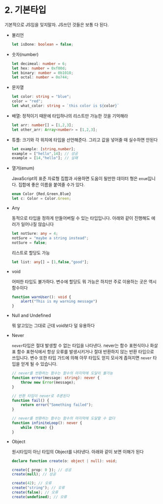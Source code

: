 # 2. 기본타입

기본적으로 JS임을 잊지말자. JS쓰던 것들은 보통 다 된다.

- 불리언

  ```typescript
  let isDone: boolean = false;
  ```

- 숫자(number)

  ```typescript
  let decimeal: number = 6;
  let hex: number = 0xf00d;
  let binary: number = 0b1010;
  let octal: number = 0o744;
  ```

- 문자열

  ```typescript
  let color: string = "blue";
  color = "red";
  let what_color: string = `this color is ${color}`
  ```

- 배열: 정적이기 때문에 타입하나의 리스트만 가능한 것을 기억해라

  ```typescript
  let arr: number[] = [1,2,3];
  let other_arr: Array<number> = [1,2,3];
  ```

- 튜플: 크기와 각 위치에 타입을 선언해준다. 그리고 값을 넣어줄 때 실수하면 안된다

  ```typescript
  let example: [string,number];
  example = ["hello",14]; // 성공
  example = [14,"hello"]; // 실패
  ```

- 열거(enum)

  JavaScript의 표준 자료형 집합과 사용하면 도움이 될만한 데이터 형은 `enum`입니다. 집합에 좋은 이름을 붙여줄 수가 있다.

  ```typescript
  enum Color {Red,Green,Blue}
  let c: Color = Color.Green;
  ```

- Any

  동적으로 타입을 정하게 만들어버릴 수 있는 타입입니다. 아래와 같이 진행해도 에러가 일어나질 않습니다

  ```typescript
  let notSure: any = 4;
  notSure = "maybe a string instead";
  notSure = false;
  ```

  리스트로 할당도 가능

  ```typescript
  let list: any[] = [1,false,"good"];
  ```

- void

  어떠한 타입도 불가하다. 변수에 할당도 뭐 가능은 하지만 주로 이용하는 곳은 역시 함수이다

  ```typescript
  function warnUser(): void {
      alert("This is my warning message")
  }
  ```

- Null and Undefined

  뭐 알고있는 그대로 근데 void보다 덜 유용하다

- Never

  `never`타입은 절대 발생할 수 없는 타입을 나타낸다. never는 함수 표현식이나 화살표 함수 표현식에서 항상 오류를 발생시키거나 절대 반환하지 않는 반환 타입으로 쓰입니다. 변수 또한 타입 가드에 의해 아무 타입도 얻지 모사게 좁혀지면 `never` 타입을 얻게 될 수 있습니다.

  ```typescript
  // never를 반환하는 함수는 함수의 마지막에 도달이 불가능
  function error(message: string): never {
      throw new Error(message);
  }
  
  // 반환 타입이 never로 추론된다
  function fail() {
      return error("Something failed");
  }
  
  // never를 반환하는 함수는 함수의 마지막에 도달할 수 없다
  function infiniteLoop(): never {
      while (true) {}
  }
  ```

- Object

  원시타입이 아닌 타입의 Object를 나타낸다. 아래와 같이 보면 이해가 된다

  ```typescript
  declare function create(o: object | null): void;
  
  create({ prop: 0 }); // 성공
  create(null); // 성공
  
  create(42); // 오류
  create("string"); // 오류
  create(false); // 오류
  create(undefined); // 오류
  ```



